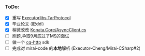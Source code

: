 ### ToDo:

- [x] 重写 [Executorlibs.TarProtocol](https://github.com/Executor-Cheng/Executorlibs/tree/master/src/Executorlibs.TarProtocol)
- [x] 毕业论文 (赶ddl)
- [x] 稍微改改 [Konata.Core/AsyncClient.cs](https://github.com/KonataDev/Konata.Core/blob/main/Konata.Core/Utils/Network/TcpClient/AsyncClient.cs)
- [ ] 刷题,争取9月底过了MS的面试
- [ ] 做一个 [cq-http](https://github.com/Mrs4s/go-cqhttp) sdk
- [ ] 完成对 mirai-code 的**本地**解析 (Executor-Cheng/Mirai-CSharp#2)
